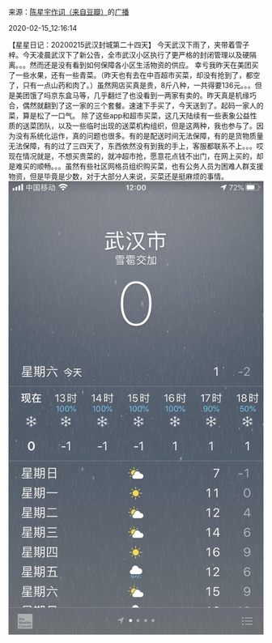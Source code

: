 来源：[陈星宇作词（来自豆瓣）](https://www.douban.com/people/chenxingyu2009/)的[广播](https://www.douban.com/people/chenxingyu2009/status/2812177587/)


2020-02-15_12:16:14


【星星日记：20200215武汉封城第二十四天】
今天武汉下雨了，夹带着雪子梓。今天凌晨武汉下了新公告，全市武汉小区执行了更严格的封闭管理以及硬隔离。。。然而还是没有看到如何保障各小区生活物资的供应。
幸亏我昨天在美团买了一些水果，还有一些青菜。（昨天也有去在中百超市买菜，却没有抢到了，都空了，只有一点山药和肉了。）虽然网店买真是贵，8斤八种，一共得要136元。。。但是美团饿了吗京东盒马等，几乎翻烂了也没看到一两家有卖的。昨天真是机缘巧合，偶然就翻到了这一家的三个套餐。速速下手买了，今天送到了。起码一家人的菜，算是松了一口气。
除了这些app和超市买菜，这几天陆续有一些表象公益性质的送菜团队，以及一些临时出现的送菜机构组织，但是这两种，我也参与了。因为没有系统化运作，真的问题也很多。有的是配送时间无法保障，有的是货物质量无法保障，有的过了三四天了，东西依然没有到我的手上，客服都联系不上。。。哎
现在情况就是，不想买贵菜的，就冲超市抢，愿意花点钱不出门，在网上买的，却是难买的顺畅。。。虽然有些社区网格员组织购买菜，也有公务人员为困难人群支援物资，但是毕竟是少数，对于大部分人来说，买菜还是挺麻烦的事情。
![](./pic/2020-02-15_12:16:14-陈星宇作词的广播1.jpg)  


